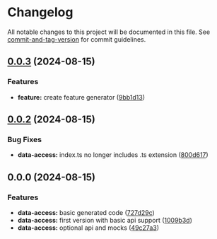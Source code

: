 # Changelog

All notable changes to this project will be documented in this file. See [commit-and-tag-version](https://github.com/absolute-version/commit-and-tag-version) for commit guidelines.

## [0.0.3](https://github.com/Foxandxss/nx-lib-generator/compare/v0.0.2...v0.0.3) (2024-08-15)


### Features

* **feature:** create feature generator ([9bb1d13](https://github.com/Foxandxss/nx-lib-generator/commit/9bb1d13599a96eb8f37e67f37bdfc4864293ec11))

## [0.0.2](https://github.com/Foxandxss/nx-lib-generator/compare/v0.0.0...v0.0.2) (2024-08-15)


### Bug Fixes

* **data-access:** index.ts no longer includes .ts extension ([800d617](https://github.com/Foxandxss/nx-lib-generator/commit/800d617654193d55490ba1b78c39b7b95c5356fc))

## 0.0.0 (2024-08-15)


### Features

* **data-access:** basic generated code ([727d29c](https://github.com/Foxandxss/nx-lib-generator/commit/727d29c609e2a9a9d8b31868dfa325e98f3583c7))
* **data-access:** first version with basic api support ([1009b3d](https://github.com/Foxandxss/nx-lib-generator/commit/1009b3d898e62d7f691fae7a79b0f9ea98bcefd3))
* **data-access:** optional api and mocks ([49c27a3](https://github.com/Foxandxss/nx-lib-generator/commit/49c27a32117ce799b7693a5bba4a9dccd15f3677))
